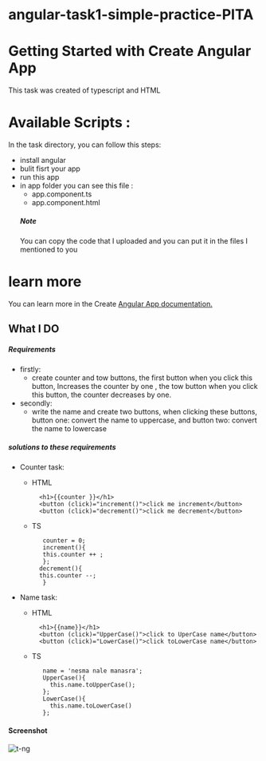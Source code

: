# angular-task1-simple-practice-PITA
# Getting Started with Create Angular App
This task was created of typescript and HTML

# Available Scripts :
In the task directory, you can follow this steps:
- install angular 
- bulit fisrt your app 
- run this app 
- in app folder you can see this file : 
  - app.component.ts
  - app.component.html
  ##### Note
  You can copy the code that I uploaded and you can put it in the files I mentioned to you

# learn more 
You can learn more in the Create [Angular App documentation.](https://angular.io/cli)

## What I DO
##### Requirements
- firstly: 
  - create counter and tow buttons, the first button when you click this button, Increases the counter by one , the tow button when you click this button, the counter decreases by one.
- secondly:   
  - write the name and create two buttons, when clicking these buttons, button one: convert the name to uppercase, and  button two: convert the name to lowercase

##### solutions to these requirements
 - Counter task: 
   - HTML
           
           <h1>{{counter }}</h1>
           <button (click)="increment()">click me increment</button>
           <button (click)="decrement()">click me decrement</button>   
           
   - TS
            
            counter = 0;
            increment(){
            this.counter ++ ;
            };
           decrement(){
           this.counter --;
            }
            
            
            
- Name  task: 
   - HTML
         
           <h1>{{name}}</h1>
           <button (click)="UpperCase()">click to UperCase name</button>
           <button (click)="LowerCase()">click toLowerCase name</button>
           
   - TS
            
            name = 'nesma nale manasra';
            UpperCase(){
              this.name.toUpperCase();
            };
            LowerCase(){
              this.name.toLowerCase()
            };


#### Screenshot


![t-ng](https://user-images.githubusercontent.com/52491098/182598256-76da9201-4f77-4dd5-ae73-6a55669621d4.PNG)
